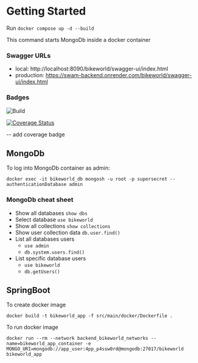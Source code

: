 # Getting Started

Run ```docker compose up -d --build``` 

This command starts MongoDb inside a docker container

### Swagger URLs
- local: http://localhost:8090/bikeworld/swagger-ui/index.html
- production: https://swam-backend.onrender.com/bikeworld/swagger-ui/index.html


### Badges
![Build](https://github.com/em-gei/swam-backend/actions/workflows/ci.yml/badge.svg)

[![Coverage Status](https://coveralls.io/repos/github/em-gei/swam-backend/badge.svg?branch=main)](https://coveralls.io/github/em-gei/swam-backend?branch=develop)


-- add coverage badge

## MongoDb
To log into MongoDb container as admin:

```docker exec -it bikeworld_db mongosh -u root -p supersecret --authenticationDatabase admin```

### MongoDb cheat sheet
* Show all databases   ```show dbs```
* Select database ```use bikeworld```
* Show all collections ```show collections```
* Show user collection data ```db.user.find()```
* List all databases users 
  * ```use admin```
  * ```db.system.users.find()```
* List specific database users 
  * ```use bikeworld```
  * ```db.getUsers()```

  

## SpringBoot
To create docker image

```docker build -t bikeworld_app -f src/main/docker/Dockerfile .```

To run docker image

```docker run --rm --network backend_bikeworld_networks --name=bikeworld_app_container -e MONGO_URI=mongodb://app_user:4pp_p4ssw0rd@mongodb:27017/bikeworld bikeworld_app```
